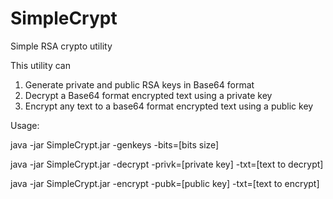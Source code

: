 # SimpleCrypt
Simple RSA crypto utility

This utility can 
1. Generate private and public RSA keys in Base64 format
2. Decrypt a Base64 format encrypted text using a private key
3. Encrypt any text to a base64 format encrypted text using a public key

Usage:

java -jar SimpleCrypt.jar -genkeys -bits=[bits size]

java -jar SimpleCrypt.jar -decrypt -privk=[private key] -txt=[text to decrypt]

java -jar SimpleCrypt.jar -encrypt -pubk=[public key] -txt=[text to encrypt]


